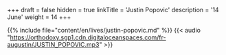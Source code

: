 +++
draft = false
hidden = true
linkTitle = 'Justin Popovic'
description = '14 June'
weight = 14
+++

{{% include file="content/en/lives/justin-popovic.md" %}}
{{< audio "https://orthodoxy.sgp1.cdn.digitaloceanspaces.com/fr-augustin/JUSTIN_POPOVIC.mp3" >}}
